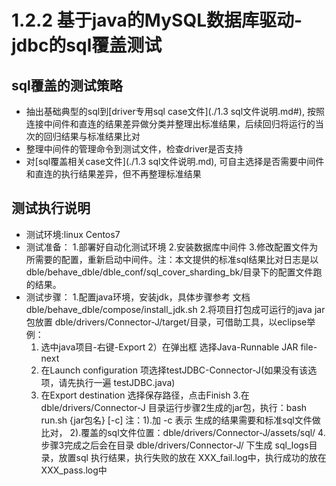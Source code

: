 # 1.2.2 基于java的MySQL数据库驱动-jdbc的sql覆盖测试

## sql覆盖的测试策略

- 抽出基础典型的sql到[driver专用sql case文件](./1.3 sql文件说明.md#), 按照连接中间件和直连的结果差异做分类并整理出标准结果，后续回归将运行的当次的回归结果与标准结果比对
- 整理中间件的管理命令到测试文件，检查driver是否支持
- 对[sql覆盖相关case文件](./1.3 sql文件说明.md), 可自主选择是否需要中间件和直连的执行结果差异，但不再整理标准结果

## 测试执行说明

- 测试环境:linux Centos7
- 测试准备：
   1.部署好自动化测试环境
   2.安装数据库中间件
   3.修改配置文件为所需要的配置，重新启动中间件。注：本文提供的标准sql结果比对日志是以 dble/behave_dble/dble_conf/sql_cover_sharding_bk/目录下的配置文件跑的结果。
- 测试步骤：
  1.配置java环境，安装jdk，具体步骤参考 文档 dble/behave_dble/compose/install_jdk.sh
  2.将项目打包成可运行的java jar包放置 dble/drivers/Connector-J/target/目录，可借助工具，以eclipse举例：
    1) 选中java项目-右键-Export
    2）在弹出框 选择Java-Runnable JAR file- next
    3) 在Launch configuration 项选择testJDBC-Connector-J(如果没有该选项，请先执行一遍 testJDBC.java)
    4) 在Export destination 选择保存路径，点击Finish
  3.在 dble/drivers/Connector-J 目录运行步骤2生成的jar包，执行：bash run.sh {jar包名} [-c]
    注：1).加 -c 表示 生成的结果需要和标准sql文件做比对，
        2).覆盖的sql文件位置：dble/drivers/Connector-J/assets/sql/
  4.步骤3完成之后会在目录 dble/drivers/Connector-J/ 下生成 sql_logs目录，放置sql 执行结果，执行失败的放在 XXX_fail.log中，执行成功的放在 XXX_pass.log中